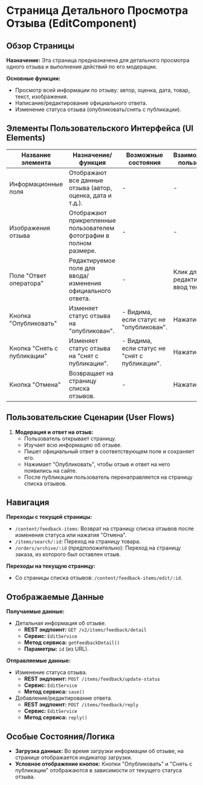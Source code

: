 # Страница Детального Просмотра Отзыва (EditComponent)

## Обзор Страницы

**Назначение:** Эта страница предназначена для детального просмотра одного отзыва и выполнения действий по его модерации.

**Основные функции:**
-   Просмотр всей информации по отзыву: автор, оценка, дата, товар, текст, изображения.
-   Написание/редактирование официального ответа.
-   Изменение статуса отзыва (опубликовать/снять с публикации).

## Элементы Пользовательского Интерфейса (UI Elements)

| Название элемента | Назначение/функция | Возможные состояния | Взаимодействие пользователя |
| --- | --- | --- | --- |
| Информационные поля | Отображают все данные отзыва (автор, оценка, дата и т.д.). | - | - |
| Изображения отзыва | Отображают прикрепленные пользователем фотографии в полном размере. | - | - |
| Поле "Ответ оператора" | Редактируемое поле для ввода/изменения официального ответа. | - | Клик для редактирования, ввод текста. |
| Кнопка "Опубликовать" | Изменяет статус отзыва на "опубликован". | - Видима, если статус не "опубликован". | Нажатие. |
| Кнопка "Снять с публикации" | Изменяет статус отзыва на "снят с публикации". | - Видима, если статус не "снят с публикации". | Нажатие. |
| Кнопка "Отмена" | Возвращает на страницу списка отзывов. | - | Нажатие. |

## Пользовательские Сценарии (User Flows)

1.  **Модерация и ответ на отзыв:**
    -   Пользователь открывает страницу.
    -   Изучает всю информацию об отзыве.
    -   Пишет официальный ответ в соответствующем поле и сохраняет его.
    -   Нажимает "Опубликовать", чтобы отзыв и ответ на него появились на сайте.
    -   После публикации пользователь перенаправляется на страницу списка отзывов.

## Навигация

**Переходы с текущей страницы:**
-   `/content/feedback-items`: Возврат на страницу списка отзывов после изменения статуса или нажатия "Отмена".
-   `/items/search/:id`: Переход на страницу товара.
-   `/orders/archive/:id` (предположительно): Переход на страницу заказа, из которого был оставлен отзыв.

**Переходы на текущую страницу:**
-   Со страницы списка отзывов: `/content/feedback-items/edit/:id`.

## Отображаемые Данные

**Получаемые данные:**
-   Детальная информация об отзыве.
    -   **REST эндпоинт:** `GET /v2/items/feedback/detail`
    -   **Сервис:** `EditService`
    -   **Метод сервиса:** `getFeedbackDetail()`
    -   **Параметры:** `id` (из URL).

**Отправляемые данные:**
-   Изменение статуса отзыва.
    -   **REST эндпоинт:** `POST /items/feedback/update-status`
    -   **Сервис:** `EditService`
    -   **Метод сервиса:** `save()`
-   Добавление/редактирование ответа.
    -   **REST эндпоинт:** `POST /items/feedback/reply`
    -   **Сервис:** `EditService`
    -   **Метод сервиса:** `reply()`

## Особые Состояния/Логика

-   **Загрузка данных:** Во время загрузки информации об отзыве, на странице отображается индикатор загрузки.
-   **Условное отображение кнопок:** Кнопки "Опубликовать" и "Снять с публикации" отображаются в зависимости от текущего статуса отзыва.
